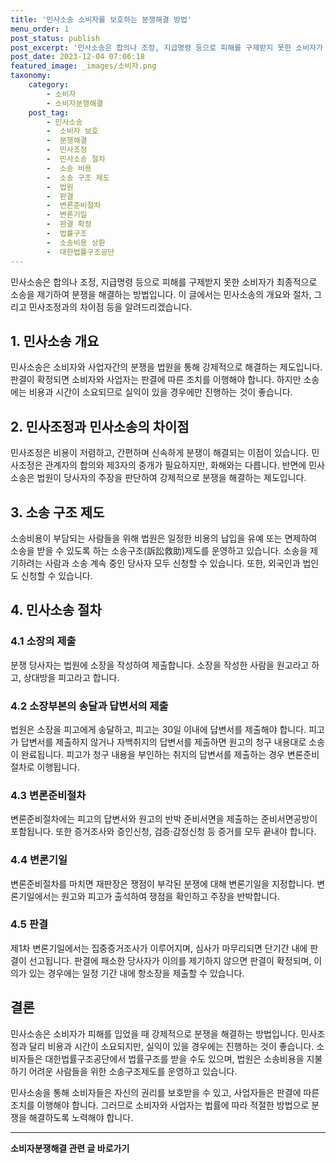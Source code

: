 ```yaml
---
title: '민사소송 소비자를 보호하는 분쟁해결 방법'
menu_order: 1
post_status: publish
post_excerpt: '민사소송은 합의나 조정, 지급명령 등으로 피해를 구제받지 못한 소비자가 최종적으로 소송을 제기하여 분쟁을 해결하는 방법입니다. 이 글에서는 민사소송의 개요와 절차, 그리고 민사조정과의 차이점 등을 알려드리겠습니다.'
post_date: 2023-12-04 07:06:18
featured_image: _images/소비자.png
taxonomy:
    category:
        - 소비자
        - 소비자분쟁해결
    post_tag:
        - 민사소송
        -  소비자 보호
        -  분쟁해결
        -  민사조정
        -  민사소송 절차
        -  소송 비용
        -  소송 구조 제도
        -  법원
        -  판결
        -  변론준비절차
        -  변론기일
        -  판결 확정
        -  법률구조
        -  소송비용 상환
        -  대한법률구조공단
---
```



민사소송은 합의나 조정, 지급명령 등으로 피해를 구제받지 못한 소비자가 최종적으로 소송을 제기하여 분쟁을 해결하는 방법입니다. 이 글에서는 민사소송의 개요와 절차, 그리고 민사조정과의 차이점 등을 알려드리겠습니다. 

## 1. 민사소송 개요
민사소송은 소비자와 사업자간의 분쟁을 법원을 통해 강제적으로 해결하는 제도입니다. 판결이 확정되면 소비자와 사업자는 판결에 따른 조치를 이행해야 합니다. 하지만 소송에는 비용과 시간이 소요되므로 실익이 있을 경우에만 진행하는 것이 좋습니다.

## 2. 민사조정과 민사소송의 차이점
민사조정은 비용이 저렴하고, 간편하며 신속하게 분쟁이 해결되는 이점이 있습니다. 민사조정은 관계자의 합의와 제3자의 중개가 필요하지만, 화해와는 다릅니다. 반면에 민사소송은 법원이 당사자의 주장을 판단하여 강제적으로 분쟁을 해결하는 제도입니다.

## 3. 소송 구조 제도
소송비용이 부담되는 사람들을 위해 법원은 일정한 비용의 납입을 유예 또는 면제하여 소송을 받을 수 있도록 하는 소송구조(訴訟救助)제도를 운영하고 있습니다. 소송을 제기하려는 사람과 소송 계속 중인 당사자 모두 신청할 수 있습니다. 또한, 외국인과 법인도 신청할 수 있습니다.

## 4. 민사소송 절차
### 4.1 소장의 제출
분쟁 당사자는 법원에 소장을 작성하여 제출합니다. 소장을 작성한 사람을 원고라고 하고, 상대방을 피고라고 합니다.

### 4.2 소장부본의 송달과 답변서의 제출
법원은 소장을 피고에게 송달하고, 피고는 30일 이내에 답변서를 제출해야 합니다. 피고가 답변서를 제출하지 않거나 자백취지의 답변서를 제출하면 원고의 청구 내용대로 소송이 완료됩니다. 피고가 청구 내용을 부인하는 취지의 답변서를 제출하는 경우 변론준비절차로 이행됩니다.

### 4.3 변론준비절차
변론준비절차에는 피고의 답변서와 원고의 반박 준비서면을 제출하는 준비서면공방이 포함됩니다. 또한 증거조사와 증인신청, 검증·감정신청 등 증거를 모두 끝내야 합니다.

### 4.4 변론기일
변론준비절차를 마치면 재판장은 쟁점이 부각된 분쟁에 대해 변론기일을 지정합니다. 변론기일에서는 원고와 피고가 출석하여 쟁점을 확인하고 주장을 반박합니다.

### 4.5 판결
제1차 변론기일에서는 집중증거조사가 이루어지며, 심사가 마무리되면 단기간 내에 판결이 선고됩니다. 판결에 패소한 당사자가 이의를 제기하지 않으면 판결이 확정되며, 이의가 있는 경우에는 일정 기간 내에 항소장을 제출할 수 있습니다.

## 결론
민사소송은 소비자가 피해를 입었을 때 강제적으로 분쟁을 해결하는 방법입니다. 민사조정과 달리 비용과 시간이 소요되지만, 실익이 있을 경우에는 진행하는 것이 좋습니다. 소비자들은 대한법률구조공단에서 법률구조를 받을 수도 있으며, 법원은 소송비용을 지불하기 어려운 사람들을 위한 소송구조제도를 운영하고 있습니다. 

민사소송을 통해 소비자들은 자신의 권리를 보호받을 수 있고, 사업자들은 판결에 따른 조치를 이행해야 합니다. 그러므로 소비자와 사업자는 법률에 따라 적절한 방법으로 분쟁을 해결하도록 노력해야 합니다.
<!-- wp:separator -->
<hr class="wp-block-separator has-alpha-channel-opacity"/>
<!-- /wp:separator -->

<!-- wp:group {"backgroundColor":"base","layout":{"type":"constrained"}} -->
<div class="wp-block-group has-base-background-color has-background"><!-- wp:paragraph {"align":"center","fontSize":"medium"} -->
<p class="has-text-align-center has-large-font-size"><strong>소비자분쟁해결 관련 글 바로가기</strong></p>
<!-- /wp:paragraph -->


<!-- wp:latest-posts
{"categories":[{"id":31632,"count":19,"description":"","link":"https://uknowlaw.com/category/%ec%86%8c%eb%b9%84%ec%9e%90%eb%b6%84%ec%9f%81%ed%95%b4%ea%b2%b0/","name":"소비자분쟁해결","slug":"소비자분쟁해결","taxonomy":"category","parent":0,"meta":[],"_links":{"self":[{"href":"https://uknowlaw.com/wp-json/wp/v2/categories/31632"}],"collection":[{"href":"https://uknowlaw.com/wp-json/wp/v2/categories"}],"about":[{"href":"https://uknowlaw.com/wp-json/wp/v2/taxonomies/category"}],"wp:post_type":[{"href":"https://uknowlaw.com/wp-json/wp/v2/posts?categories=31632"}],"curies":[{"name":"wp","href":"https://api.w.org/{rel}","templated":true}]}}],"postsToShow":100,"excerptLength":28,"postLayout":"grid","columns":2,"featuredImageAlign":"left","featuredImageSizeSlug":"large","fontSize":"small"} /--></div>
<!-- /wp:group -->